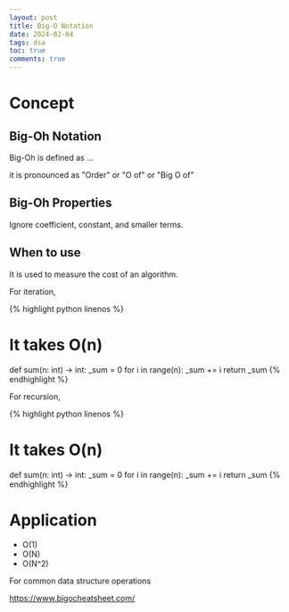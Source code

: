 ```yaml
---
layout: post
title: Big-O Notation
date: 2024-02-04
tags: dsa
toc: true
comments: true
---
```


# Concept

## Big-Oh Notation

Big-Oh is defined as ...

it is pronounced as "Order" or "O of" or "Big O of"

## Big-Oh Properties

Ignore coefficient, constant, and smaller terms.

## When to use

It is used to measure the cost of an algorithm.

For iteration,

{% highlight python linenos %}
# It takes O(n)
def sum(n: int) -> int:
    _sum = 0
    for i in range(n):
        _sum += i
    return _sum
{% endhighlight %}

For recursion,

{% highlight python linenos %}
# It takes O(n)
def sum(n: int) -> int:
    _sum = 0
    for i in range(n):
        _sum += i
    return _sum
{% endhighlight %}

# Application

- O(1)
- O(N)
- O(N^2)

For common data structure operations

https://www.bigocheatsheet.com/
